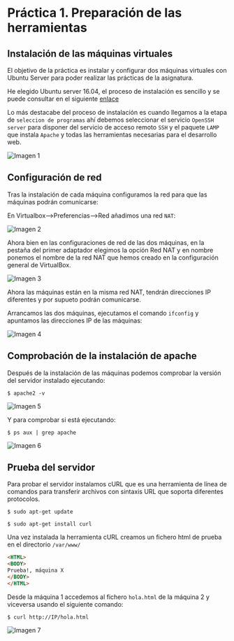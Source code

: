 # Práctica 1. Preparación de las herramientas

## Instalación de las máquinas virtuales

El objetivo de la práctica es instalar y configurar dos máquinas virtuales con Ubuntu Server para poder realizar las prácticas de la asignatura.

He elegido Ubuntu server 16.04, el proceso de instalación es sencillo y se puede consultar en el siguiente [enlace](http://www.ubuntugeek.com/step-by-step-ubuntu-12-04-precise-lamp-server-setup.html)

Lo más destacabe del proceso de instalación es cuando llegamos a la etapa de ``seleccion de programas`` ahí debemos seleccionar el servicio ``OpenSSH server`` para disponer del servicio de acceso remoto ``SSH`` y el paquete ``LAMP`` que instala ``Apache`` y todas las herramientas necesarias para el desarrollo web.

![Imagen 1](http://i1210.photobucket.com/albums/cc420/mj4ever001/swap1.png)

## Configuración de red

Tras la instalación de cada máquina configuramos la red para que las máquinas podrán comunicarse:

En Virtualbox-->Preferencias-->Red añadimos una red ``NAT``:

![Imagen 2](http://i1210.photobucket.com/albums/cc420/mj4ever001/swap2.png)

 Ahora bien en las configuraciones de red de las dos máquinas, en la pestaña del primer adaptador elegimos la opción Red NAT y en nombre ponemos el nombre de la red NAT que hemos creado en la configuración general de VirtualBox.

![Imagen 3](http://i1210.photobucket.com/albums/cc420/mj4ever001/swap3.png)

Ahora las máquinas están en la misma red NAT, tendrán direcciones IP diferentes y por supueto podrán comunicarse.

Arrancamos las dos máquinas, ejecutamos el comando ``ifconfig`` y apuntamos las direcciones IP de las máquinas:

![Imagen 4](http://i1210.photobucket.com/albums/cc420/mj4ever001/swap4.png)


## Comprobación de la instalación de apache

Después de la instalación de las máquinas podemos comprobar la versión del servidor instalado ejecutando:

``$ apache2 -v``

![Imagen 5](http://i1210.photobucket.com/albums/cc420/mj4ever001/swap5.png)

Y para comprobar si está ejecutando:

``$ ps aux | grep apache``

![Imagen 6](http://i1210.photobucket.com/albums/cc420/mj4ever001/swap6.png)

 
## Prueba del servidor

Para probar el servidor instalamos cURL que es una herramienta de línea de comandos para transferir archivos con sintaxis URL que soporta diferentes protocolos.

``$ sudo apt-get update``

``$ sudo apt-get install curl``

Una vez instalada la herramienta cURL creamos un fichero html de prueba en el directorio ``/var/www/``

```html
<HTML>
<BODY>
Prueba!, máquina X
</BODY>
</HTML>
```
Desde la máquina 1 accedemos al fichero ``hola.html`` de la máquina 2 y viceversa usando el siguiente comando:

``$ curl http://IP/hola.html``


![Imagen 7](http://i1210.photobucket.com/albums/cc420/mj4ever001/swap7.png)


